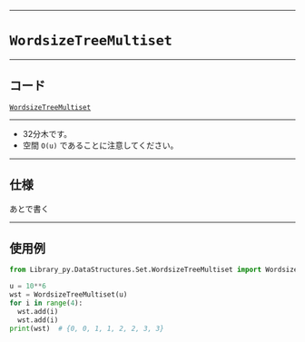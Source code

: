 _____

# `WordsizeTreeMultiset`

_____

## コード

[`WordsizeTreeMultiset`](https://github.com/titan-23/Library_py/blob/main/DataStructures/Set/WordsizeTreeMultiset.py)
<!-- code=https://github.com/titan-23/Library_py/blob/main/DataStructures\Set\WordsizeTreeMultiset.py -->

_____

- 32分木です。
- 空間 `O(u)` であることに注意してください。

_____

## 仕様

あとで書く

_____

## 使用例

```python
from Library_py.DataStructures.Set.WordsizeTreeMultiset import WordsizeTreeMultiset

u = 10**6
wst = WordsizeTreeMultiset(u)
for i in range(4):
  wst.add(i)
  wst.add(i)
print(wst)  # {0, 0, 1, 1, 2, 2, 3, 3}
```

